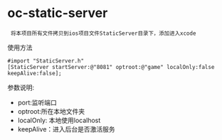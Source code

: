 # oc-static-server

```
 将本项目所有文件拷贝到ios项目文件StaticServer目录下，添加进入xcode
 ```
 使用方法
 ```
 #import "StaticServer.h" 
 [StaticServer startServer:@"8081" optroot:@"game" localOnly:false keepAlive:false]; 
```

 参数说明: 
* port:监听端口 
* optroot:所在本地文件夹 
* localOnly: 本地使用localhost 
* keepAlive：进入后台是否激活服务 


